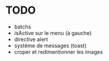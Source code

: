 # TODO

- batchs
- isActive sur le menu (à gauche)
- directive alert
- système de messages (toast)
- croper et redimentionner les images
